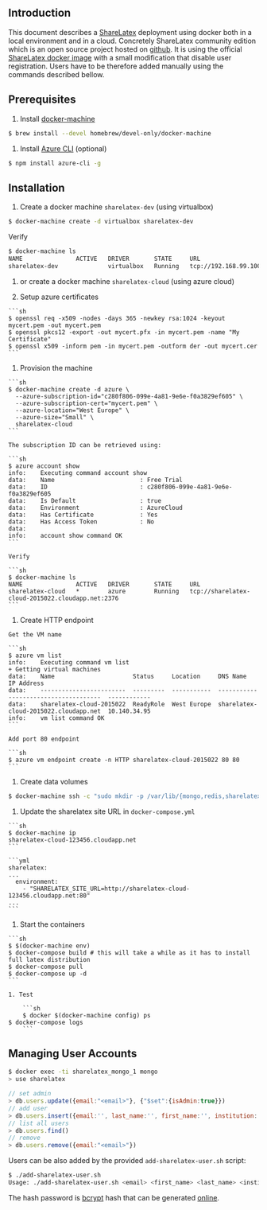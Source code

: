 ## Introduction

This document describes a [ShareLatex](http://sharelatex.com) deployment using docker both in a local environment and in a cloud.
Concretely ShareLatex community edition which is an open source project hosted on [github](https://github.com/sharelatex/sharelatex).
It is using the official [ShareLatex docker image](https://github.com/sharelatex/sharelatex-docker-image) with a small modification that disable user registration.
Users have to be therefore added manually using the commands described bellow.

## Prerequisites

1. Install [docker-machine](https://github.com/docker/machine)

  ```sh
  $ brew install --devel homebrew/devel-only/docker-machine
  ```
1. Install [Azure CLI](http://azure.microsoft.com/en-us/documentation/articles/command-line-tools/) (optional)

  ```sh
  $ npm install azure-cli -g
  ```

## Installation

1. Create a docker machine `sharelatex-dev` (using virtualbox)

  ```sh
  $ docker-machine create -d virtualbox sharelatex-dev
  ```

  Verify

  ```sh
  $ docker-machine ls
  NAME               ACTIVE   DRIVER       STATE     URL
  sharelatex-dev              virtualbox   Running   tcp://192.168.99.100:2376
  ```

1. or create a docker machine `sharelatex-cloud` (using azure cloud)

  1. Setup azure certificates

    ```sh
    $ openssl req -x509 -nodes -days 365 -newkey rsa:1024 -keyout mycert.pem -out mycert.pem
    $ openssl pkcs12 -export -out mycert.pfx -in mycert.pem -name "My Certificate"
    $ openssl x509 -inform pem -in mycert.pem -outform der -out mycert.cer
    ```

  1. Provision the machine

    ```sh
    $ docker-machine create -d azure \
      --azure-subscription-id="c280f806-099e-4a81-9e6e-f0a3829ef605" \
      --azure-subscription-cert="mycert.pem" \
      --azure-location="West Europe" \
      --azure-size="Small" \
      sharelatex-cloud
    ```

    The subscription ID can be retrieved using:

    ```sh
    $ azure account show
    info:    Executing command account show
    data:    Name                        : Free Trial
    data:    ID                          : c280f806-099e-4a81-9e6e-f0a3829ef605
    data:    Is Default                  : true
    data:    Environment                 : AzureCloud
    data:    Has Certificate             : Yes
    data:    Has Access Token            : No
    data:    
    info:    account show command OK
    ```

    Verify

    ```sh
    $ docker-machine ls
    NAME               ACTIVE   DRIVER       STATE     URL
    sharelatex-cloud   *        azure        Running   tcp://sharelatex-cloud-2015022.cloudapp.net:2376
    ```

  1. Create HTTP endpoint

    Get the VM name

    ```sh
    $ azure vm list
    info:    Executing command vm list
    + Getting virtual machines                                                     
    data:    Name                      Status     Location     DNS Name                               IP Address  
    data:    ------------------------  ---------  -----------  -------------------------------------  ------------
    data:    sharelatex-cloud-2015022  ReadyRole  West Europe  sharelatex-cloud-2015022.cloudapp.net  10.140.34.95
    info:    vm list command OK
    ```

    Add port 80 endpoint

    ```sh
    $ azure vm endpoint create -n HTTP sharelatex-cloud-2015022 80 80
    ```

1. Create data volumes

  ```sh
  $ docker-machine ssh -c "sudo mkdir -p /var/lib/{mongo,redis,sharelatex}"
  ```

  1. Update the sharelatex site URL in `docker-compose.yml`

    ```sh
    $ docker-machine ip
    sharelatex-cloud-123456.cloudapp.net
    ```

    ```yml
    sharelatex:
    ...
      environment:
        - "SHARELATEX_SITE_URL=http://sharelatex-cloud-123456.cloudapp.net:80"
    ...
    ```

  1. Start the containers

    ```sh
    $ $(docker-machine env)
    $ docker-compose build # this will take a while as it has to install full latex distribution
    $ docker-compose pull
    $ docker-compose up -d
    ```

	1. Test

		```sh
		$ docker $(docker-machine config) ps
    $ docker-compose logs
		```

## Managing User Accounts

```sh
$ docker exec -ti sharelatex_mongo_1 mongo
> use sharelatex
```

```js
// set admin
> db.users.update({email:"<email>"}, {"$set":{isAdmin:true}})
// add user
> db.users.insert({email:'', last_name:'', first_name:'', institution:'', hashedPassword:''})
// list all users
> db.users.find()
// remove
> db.users.remove({email:"<email>"})
```

Users can be also added by the provided `add-sharelatex-user.sh` script:
```sh
$ ./add-sharelatex-user.sh 
Usage: ./add-sharelatex-user.sh <email> <first_name> <last_name> <institution> '<hashedPassword>'
```

The hash password is [bcrypt](http://en.wikipedia.org/wiki/Bcrypt) hash that can be generated [online](http://www.bcrypt-generator.com/).
